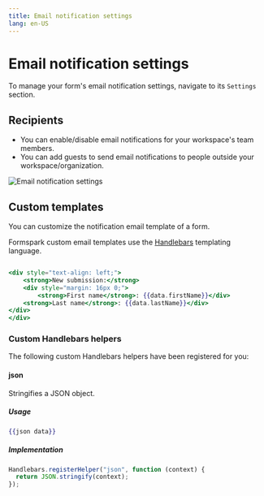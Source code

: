 ```yaml
---
title: Email notification settings
lang: en-US
---
```


# Email notification settings

To manage your form's email notification settings, navigate to its `Settings` section.

## Recipients

- You can enable/disable email notifications for your workspace's team members.
- You can add guests to send email notifications to people outside your workspace/organization.

![Email notification settings](../.vuepress/public/email-notification-settings.png)

## Custom templates

You can customize the notification email template of a form.

Formspark custom email templates use the [Handlebars](https://handlebarsjs.com/) templating language.

```handlebars

<div style="text-align: left;">
    <strong>New submission:</strong>
    <div style="margin: 16px 0;">
        <strong>First name</strong>: {{data.firstName}}</div>
    <strong>Last name</strong>: {{data.lastName}}</div>
</div>
</div>
```

### Custom Handlebars helpers

The following custom Handlebars helpers have been registered for you:

#### json

Stringifies a JSON object.

##### Usage

```handlebars
{{json data}}
```

##### Implementation

```javascript
Handlebars.registerHelper("json", function (context) {
  return JSON.stringify(context);
});
```

